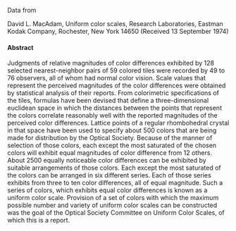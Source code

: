 Data from

David L. MacAdam,
Uniform color scales,
Research Laboratories, Eastman Kodak Company, Rochester, New York 14650
(Received 13 September 1974)

#### Abstract
Judgments of relative magnitudes of color differences exhibited by 128 selected
nearest-neighbor pairs of 59 colored tiles were recorded by 49 to 76 observers,
all of whom had normal color vision. Scale values that represent the perceived
magnitudes of the color differences were obtained by statistical analysis of
their reports. From colorimetric specifications of the tiles, formulas have
been devised that define a three-dimensional euclidean space in which the
distances between the points that represent the colors correlate reasonably
well with the reported magnitudes of the perceived color differences. Lattice
points of a regular rhombohedral crystal in that space have been used to
specify about 500 colors that are being made for distribution by the Optical
Society. Because of the manner of selection of those colors, each except the
most saturated of the chosen colors will exhibit equal magnitudes of color
difference from 12 others. About 2500 equally noticeable color differences can
be exhibited by suitable arrangements of those colors. Each except the most
saturated of the colors can be arranged in six different series. Each of those
series exhibits from three to ten color differences, all of equal magnitude.
Such a series of colors, which exhibits equal color differences is known as a
uniform color scale. Provision of a set of colors with which the maximum
possible number and variety of uniform color scales can be constructed was the
goal of the Optical Society Committee on Uniform Color Scales, of which this is
a report.
